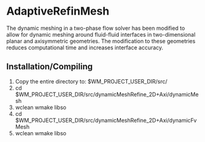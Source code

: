 # AdaptiveRefinMesh

The dynamic meshing in a two-phase flow solver has been modified to allow for dynamic meshing around fluid-fluid interfaces in two-dimensional planar and axisymmetric geometries. The modification to these geometries reduces computational time and increases interface accuracy.

Installation/Compiling
----------------------
1. Copy the entire directory to:  $WM_PROJECT_USER_DIR/src/
2. cd $WM_PROJECT_USER_DIR/src/dynamicMeshRefine_2D+Axi/dynamicMesh
3. wclean
   wmake libso
4. cd $WM_PROJECT_USER_DIR/src/dynamicMeshRefine_2D+Axi/dynamicFvMesh
5. wclean
   wmake libso
